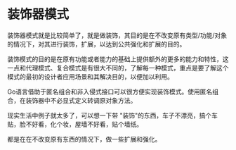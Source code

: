 # 装饰器模式

装饰器模式就是比较简单了，就是做装饰，其目的是在不改变原有类型/功能/对象的情况下，对其进行装饰，扩展，以达到公共强化和扩展的目的。

装饰模式的目的是在原有功能或者能力的基础上提供额外的更多的能力和特性，这一点和代理模式、复合模式是有很大不同的，了解每一种模式，重点是要了解这个模式的最初的设计者应用场景和其解决目的，以便加以利用。

Go语言借助于匿名组合和非入侵式接口可以很方便实现装饰模式。使用匿名组合，在装饰器中不必显式定义转调原对象方法。

现实生活中例子就太多了，可以想一下带 "装饰"的东西，车子不漂亮，搞个车贴，脸不好看，化个妆，屋墙不好看，贴个墙纸。

都是在在不改变原有东西的情况下，做一些扩展和强化。
